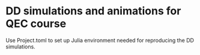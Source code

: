 # DD simulations and animations for QEC course

Use Project.toml to set up Julia environment needed for reproducing the DD simulations.
